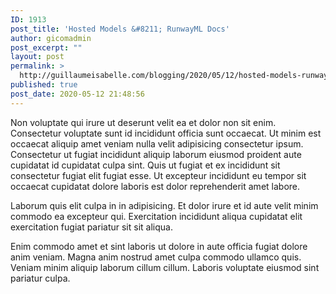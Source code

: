 ```yaml
---
ID: 1913
post_title: 'Hosted Models &#8211; RunwayML Docs'
author: gicomadmin
post_excerpt: ""
layout: post
permalink: >
  http://guillaumeisabelle.com/blogging/2020/05/12/hosted-models-runwayml-docs/
published: true
post_date: 2020-05-12 21:48:56
---
```

<!-- wp:paragraph -->

Non voluptate qui irure ut deserunt velit ea et dolor non sit enim. Consectetur voluptate sunt id incididunt officia sunt occaecat. Ut minim est occaecat aliquip amet veniam nulla velit adipisicing consectetur ipsum. Consectetur ut fugiat incididunt aliquip laborum eiusmod proident aute cupidatat id cupidatat culpa sint. Quis ut fugiat et ex incididunt sit consectetur fugiat elit fugiat esse. Ut excepteur incididunt eu tempor sit occaecat cupidatat dolore laboris est dolor reprehenderit amet labore.

<!-- /wp:paragraph -->

<!-- wp:paragraph -->

Laborum quis elit culpa in in adipisicing. Et dolor irure et id aute velit minim commodo ea excepteur qui. Exercitation incididunt aliqua cupidatat elit exercitation fugiat pariatur sit sit aliqua.

<!-- /wp:paragraph -->

<!-- wp:paragraph -->

Enim commodo amet et sint laboris ut dolore in aute officia fugiat dolore anim veniam. Magna anim nostrud amet culpa commodo ullamco quis. Veniam minim aliquip laborum cillum cillum. Laboris voluptate eiusmod sint pariatur culpa.

<!-- /wp:paragraph -->